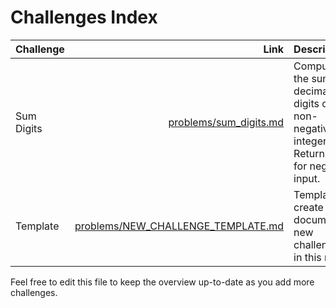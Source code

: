 # Challenges Index

| Challenge | Link | Description | Status | Files |
|---|---:|---|---|---|
| Sum Digits | [problems/sum_digits.md](problems/sum_digits.md) | Compute the sum of decimal digits of a non-negative integer. Returns -1 for negative input. | Implemented & tested | include/sum_digits.h · src/sum_digits.cpp · tests/test_sum_digits.cpp |
| Template | [problems/NEW_CHALLENGE_TEMPLATE.md](problems/NEW_CHALLENGE_TEMPLATE.md) | Template to create and document new challenges in this repo. | Template | problems/NEW_CHALLENGE_TEMPLATE.md |

Feel free to edit this file to keep the overview up-to-date as you add more challenges.